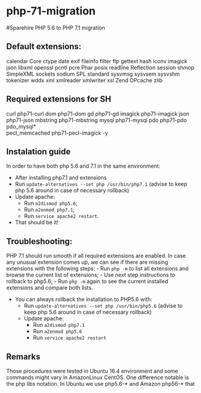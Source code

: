 # php-71-migration
#Sparehire PHP 5.6 to PHP 7.1 migration

## Default extensions:
calendar
Core
ctype
date
exif
fileinfo
filter
ftp
gettext
hash
iconv
imagick
json
libxml
openssl
pcntl
pcre
Phar
posix
readline
Reflection
session
shmop
SimpleXML
sockets
sodium
SPL
standard
sysvmsg
sysvsem
sysvshm
tokenizer
wddx
xml
xmlreader
xmlwriter
xsl
Zend OPcache
zlib

## Required extensions for SH
curl		php71-curl
dom		php71-dom
gd		php71-gd
imagick		php71-imagick
json		php71-json
mbstring	php71-mbstring
mysql		php71-mysql
pdo		php71-pdo
pdo_mysql*	
pecl_memcached	php71-pecl-imagick -y

## Instalation guide
In order to have both php 5.6 and 7.1 in the same environment:
- After installing php7.1 and extensions
- Run `update-alternatives --set php /usr/bin/php7.1` (advise to keep php 5.6 around in case of necessary rollback)
- Update apache:
	- Run `a2dismod php5.6`;
	- Run `a2enmod php7.1`;
	- Run `service apache2 restart`.
- That should be it!

## Troubleshooting:
PHP 7.1 should run smooth if all required extensions are enabled. In case any unusual extension comes up, we can see if there are missing extensions with the following steps:
	- Run `php -m` to list all extensions and browse the current list of extensions;
	- Use next step instructions to rollback to php5.6;
	- Run `php -m` again to see the current installed extensions and compare both lists.

- You can always rollback the installation to PHP5.6 with:
	- Run `update-alternatives --set php /usr/bin/php5.6` (advise to keep php 5.6 around in case of necessary rollback)
	- Update apache:
		- Run `a2dismod php7.1`
		- Run `a2enmod php5.6`
		- Run `service apache2 restart`

## Remarks
Those procedures were tested in Ubuntu 16.4 environment and some commands might vary in AmazonLinux CentOS. One difference notable is the php libs notation. In Ubuntu we use php5.6-* and Amazon php56-* that 
 
